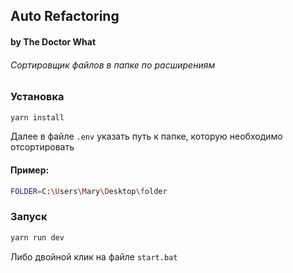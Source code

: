 ## Auto Refactoring
#### by The Doctor What

###### Сортировщик файлов в папке по расширениям

### Установка

```sh
yarn install
```

Далее в файле `.env` указать путь к папке, которую необходимо отсортировать

#### Пример:
```sh
FOLDER=C:\Users\Mary\Desktop\folder
```

### Запуск

```sh
yarn run dev
```

Либо двойной клик на файле `start.bat`